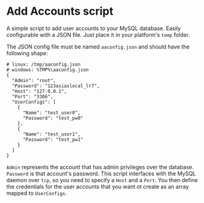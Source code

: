 # Add Accounts script

A simple script to add user accounts to your MySQL database. Easily configurable with a JSON file. Just place it in your platform's `temp` folder.

The JSON config file must be named `aaconfig.json` and should have the following shape:

```
# linux: /tmp/aaconfig.json
# windows: %TMP%\aaconfig.json
{
  "Admin": "root",
  "Password": "123asiaslocal_lr7",
  "Host": "127.0.0.1",
  "Port": "3306",
  "UserConfigs": [
    {
      "Name": "test_user0",
      "Password": "test_pw0"
    },
    {
      "Name": "test_user1",
      "Password": "test_pw1"
    }
  ]
}
```

`Admin` represents the account that has admin privileges over the database. `Password` is that account's password. This script interfaces with the MySQL daemon over `tcp`, so you need to specify a `Host` and a `Port`. You then define the credentials for the user accounts that you want ot create as an array mapped to `UserConfigs`.
